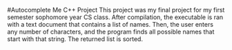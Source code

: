 #Autocomplete Me C++ Project
This project was my final project for my first semester sophomore year CS class. After compilation, the executable is ran with a text document that contains a list of names. Then, the user enters any number of characters, and the program finds all possible names that start with that string. The returned list is sorted.
